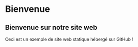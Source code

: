 # Bienvenue
   
## Bienvenue sur notre site web
   
Ceci est un exemple de site web statique hébergé sur GitHub !